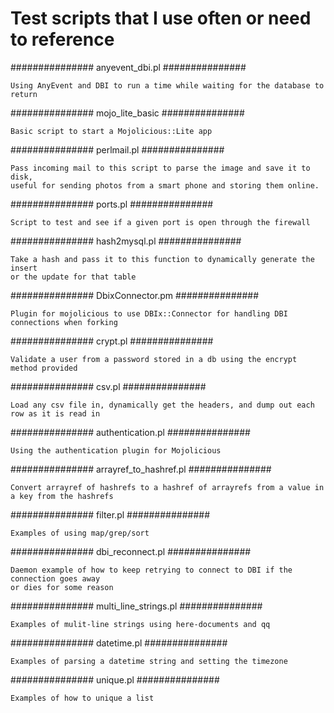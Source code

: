 Test scripts that I use often or need to reference
============

###############
anyevent_dbi.pl
###############

    Using AnyEvent and DBI to run a time while waiting for the database to return

###############
mojo_lite_basic
###############

    Basic script to start a Mojolicious::Lite app

###############
perlmail.pl 
###############

    Pass incoming mail to this script to parse the image and save it to disk, 
    useful for sending photos from a smart phone and storing them online.

###############
ports.pl
###############

    Script to test and see if a given port is open through the firewall

###############
hash2mysql.pl
###############

    Take a hash and pass it to this function to dynamically generate the insert 
    or the update for that table

###############
DbixConnector.pm
###############
 
    Plugin for mojolicious to use DBIx::Connector for handling DBI connections when forking

###############
crypt.pl
###############

    Validate a user from a password stored in a db using the encrypt method provided

###############
csv.pl
###############

    Load any csv file in, dynamically get the headers, and dump out each row as it is read in

###############
authentication.pl
###############

    Using the authentication plugin for Mojolicious

###############
arrayref_to_hashref.pl
###############

    Convert arrayref of hashrefs to a hashref of arrayrefs from a value in a key from the hashrefs

###############
filter.pl
###############

    Examples of using map/grep/sort

###############
dbi_reconnect.pl
###############

    Daemon example of how to keep retrying to connect to DBI if the connection goes away 
    or dies for some reason

###############
multi_line_strings.pl
###############

    Examples of mulit-line strings using here-documents and qq

###############
datetime.pl
###############

    Examples of parsing a datetime string and setting the timezone

###############
unique.pl
###############

    Examples of how to unique a list
